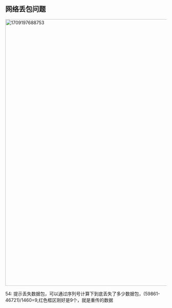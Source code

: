 ## 网络丢包问题

<img width="831" alt="1709197688753" src="https://github.com/rhcn/network_cap/assets/4653664/707ebec2-0e44-4f9b-9cd4-e3bbd4f38d5f">

54: 提示丢失数据包，可以通过序列号计算下到底丢失了多少数据包，(59861-46721)/1460=9,红色框区刚好是9个，就是重传的数据
